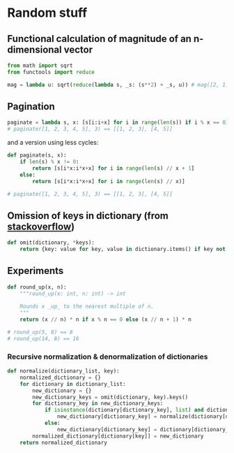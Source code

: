 # Random stuff

## Functional calculation of magnitude of an n-dimensional vector
```python
from math import sqrt
from functools import reduce

mag = lambda u: sqrt(reduce(lambda s, _s: (s**2) + _s, u)) # mag([2, 1]) == 2.23606797749979
```

## Pagination
```python
paginate = lambda s, x: [s[i:i+x] for i in range(len(s)) if i % x == 0]
# paginate([1, 2, 3, 4, 5], 3) == [[1, 2, 3], [4, 5]]
```

and a version using less cycles:

```python
def paginate(s, x):
    if len(s) % x != 0:
        return [s[i*x:i*x+x] for i in range(len(s) // x + 1]
    else:
        return [s[i*x:i*x+x] for i in range(len(s) // x)]

# paginate([1, 2, 3, 4, 5], 3) == [[1, 2, 3], [4, 5]]
```

## Omission of keys in dictionary (from [stackoverflow](https://stackoverflow.com/a/41010331))
```python
def omit(dictionary, *keys):
    return {key: value for key, value in dictionary.items() if key not in keys}
```

## Experiments
```python
def round_up(x, n):
    """round_up(x: int, n: int) -> int
    
    Rounds x _up_ to the nearest multiple of n.
    """
    return (x // n) * n if x % n == 0 else (x // n + 1) * n

# round_up(5, 8) == 8
# round_up(14, 8) == 16
```

### Recursive normalization & denormalization of dictionaries
```python
def normalize(dictionary_list, key):
    normalized_dictionary = {}
    for dictionary in dictionary_list:
        new_dictionary = {}
        new_dictionary_keys = omit(dictionary, key).keys()
        for dictionary_key in new_dictionary_keys:
            if isinstance(dictionary[dictionary_key], list) and dictionary_key in dictionary.keys():
                new_dictionary[dictionary_key] = normalize(dictionary[dictionary_key], key)
            else:
                new_dictionary[dictionary_key] = dictionary[dictionary_key]
        normalized_dictionary[dictionary[key]] = new_dictionary
    return normalized_dictionary
```
